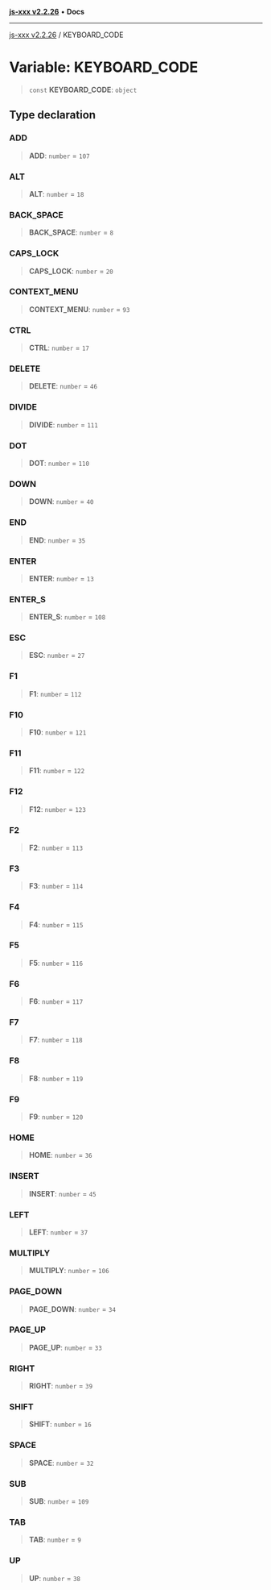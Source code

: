 [**js-xxx v2.2.26**](../README.md) • **Docs**

***

[js-xxx v2.2.26](../README.md) / KEYBOARD\_CODE

# Variable: KEYBOARD\_CODE

> `const` **KEYBOARD\_CODE**: `object`

## Type declaration

### ADD

> **ADD**: `number` = `107`

### ALT

> **ALT**: `number` = `18`

### BACK\_SPACE

> **BACK\_SPACE**: `number` = `8`

### CAPS\_LOCK

> **CAPS\_LOCK**: `number` = `20`

### CONTEXT\_MENU

> **CONTEXT\_MENU**: `number` = `93`

### CTRL

> **CTRL**: `number` = `17`

### DELETE

> **DELETE**: `number` = `46`

### DIVIDE

> **DIVIDE**: `number` = `111`

### DOT

> **DOT**: `number` = `110`

### DOWN

> **DOWN**: `number` = `40`

### END

> **END**: `number` = `35`

### ENTER

> **ENTER**: `number` = `13`

### ENTER\_S

> **ENTER\_S**: `number` = `108`

### ESC

> **ESC**: `number` = `27`

### F1

> **F1**: `number` = `112`

### F10

> **F10**: `number` = `121`

### F11

> **F11**: `number` = `122`

### F12

> **F12**: `number` = `123`

### F2

> **F2**: `number` = `113`

### F3

> **F3**: `number` = `114`

### F4

> **F4**: `number` = `115`

### F5

> **F5**: `number` = `116`

### F6

> **F6**: `number` = `117`

### F7

> **F7**: `number` = `118`

### F8

> **F8**: `number` = `119`

### F9

> **F9**: `number` = `120`

### HOME

> **HOME**: `number` = `36`

### INSERT

> **INSERT**: `number` = `45`

### LEFT

> **LEFT**: `number` = `37`

### MULTIPLY

> **MULTIPLY**: `number` = `106`

### PAGE\_DOWN

> **PAGE\_DOWN**: `number` = `34`

### PAGE\_UP

> **PAGE\_UP**: `number` = `33`

### RIGHT

> **RIGHT**: `number` = `39`

### SHIFT

> **SHIFT**: `number` = `16`

### SPACE

> **SPACE**: `number` = `32`

### SUB

> **SUB**: `number` = `109`

### TAB

> **TAB**: `number` = `9`

### UP

> **UP**: `number` = `38`
